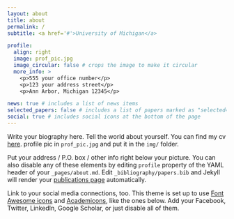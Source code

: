 ```yaml
---
layout: about
title: about
permalink: /
subtitle: <a href='#'>University of Michigan</a>

profile:
  align: right
  image: prof_pic.jpg
  image_circular: false # crops the image to make it circular
  more_info: >
    <p>555 your office number</p>
    <p>123 your address street</p>
    <p>Ann Arbor, Michigan 12345</p>

news: true # includes a list of news items
selected_papers: false # includes a list of papers marked as "selected={true}" (I [Dili} put false
social: true # includes social icons at the bottom of the page 
---
```


Write your biography here. Tell the world about yourself. You can find my cv [here](http://reddit.com). profile pic in `prof_pic.jpg` and put it in the `img/` folder.

Put your address / P.O. box / other info right below your picture. You can also disable any of these elements by editing `profile` property of the YAML header of your `_pages/about.md`. Edit `_bibliography/papers.bib` and Jekyll will render your [publications page](/al-folio/publications/) automatically.

Link to your social media connections, too. This theme is set up to use [Font Awesome icons](https://fontawesome.com/) and [Academicons](https://jpswalsh.github.io/academicons/), like the ones below. Add your Facebook, Twitter, LinkedIn, Google Scholar, or just disable all of them.
